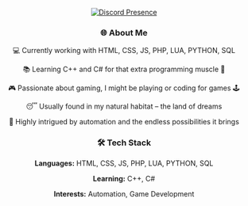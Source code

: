<div align="center">

[![Discord Presence](https://lanyard.cnrad.dev/api/463740062933450759)](https://discord.com/users/463740062933450759)

### 🌐 About Me

<p>💻 Currently working with HTML, CSS, JS, PHP, LUA, PYTHON, SQL</p>
<p>📚 Learning C++ and C# for that extra programming muscle 💪</p>
<p>🎮 Passionate about gaming, I might be playing or coding for games 🕹️</p>
<p>😴 Usually found in my natural habitat – the land of dreams</p>
<p>🚀 Highly intrigued by automation and the endless possibilities it brings</p>

### 🛠️ Tech Stack

<p><strong>Languages:</strong> HTML, CSS, JS, PHP, LUA, PYTHON, SQL</p>
<p><strong>Learning:</strong> C++, C#</p>
<p><strong>Interests:</strong> Automation, Game Development</p>
  
</div>
